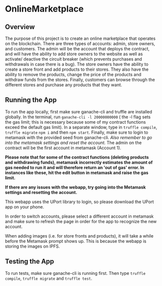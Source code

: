 # OnlineMarketplace

## Overview

The purpose of this project is to create an online marketplace that operates on the blockchain. There are three types of accounts: admin, store owners, and customers. The admin will be the account that deploys the contract, and will have the ability to add store owners to the website as well as activate/ deactive the circuit breaker (which prevents purchases and withdrawals in case there is a bug). The store owners have the ability to create a store front and add products to their stores. They also have the ability to remove the products, change the price of the products and withdraw funds from the stores. Finally, customers can browse through the different stores and purchase any products that they want.

## Running the App

To run the app locally, first make sure ganache-cli and truffle are installed globally. In the terminal, run ```ganache-cli -l 20000000000``` ( the -l flag sets the gas limit; this is necessary because some of my contract functions exceed the default gas limit). In a separate window, type in ```truffle compile```, ```truffle migrate``` ```npm i``` and then ```npm start```. Finally, make sure to login to metamask with the provided seed from ganache-cli. _Also remember to go into the metamask settings and reset the account._ The admin on the contract will be the first account in metamask (Account 1).

**Please note that for some of the contract functions (deleting products and withdrawing funds), metamask incorrectly estimates the amount of gas needed to run it and will therefore return an 'out of gas' error. In instances like these, hit the edit button in metamask and raise the gas limit.**

**If there are any issues with the webapp, try going into the Metamask settings and resetting the account.**

This webapp uses the UPort library to login, so please download the UPort app on your phone.

In order to switch accounts, please select a different account in metamask and make sure to refresh the page in order for the app to recognize the new account.

When adding images (i.e. for store fronts and products), it will take a while before the Metamask prompt shows up. This is because the webapp is storing the images on IPFS.


## Testing the App

To run tests, make sure ganache-cli is running first. Then type ```truffle compile```, ```truffle migrate``` and ```truffle test```.
